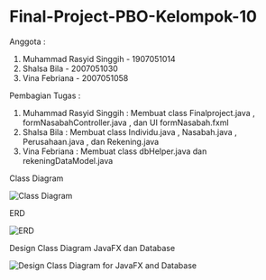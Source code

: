 # Final-Project-PBO-Kelompok-10
Anggota :
1. Muhammad Rasyid Singgih - 1907051014
2. Shalsa Bila - 2007051030
3. Vina Febriana - 2007051058

Pembagian Tugas :
1. Muhammad Rasyid Singgih : Membuat class Finalproject.java , formNasabahController.java , dan UI formNasabah.fxml
2. Shalsa Bila : Membuat class Individu.java , Nasabah.java , Perusahaan.java , dan Rekening.java
3. Vina Febriana : Membuat class dbHelper.java dan rekeningDataModel.java

Class Diagram

![Class Diagram](https://user-images.githubusercontent.com/96671516/147407673-a60985a6-ea04-4ecb-b54f-9191217f24eb.png)

ERD

![ERD](https://user-images.githubusercontent.com/96671516/147407676-42c6598c-d423-4e81-91a5-88f0d676effd.png)

Design Class Diagram JavaFX dan Database

![Design Class Diagram for JavaFX and Database](https://user-images.githubusercontent.com/96671516/147407677-92488e2b-42c9-4dd3-b090-b2304ae55267.png)

